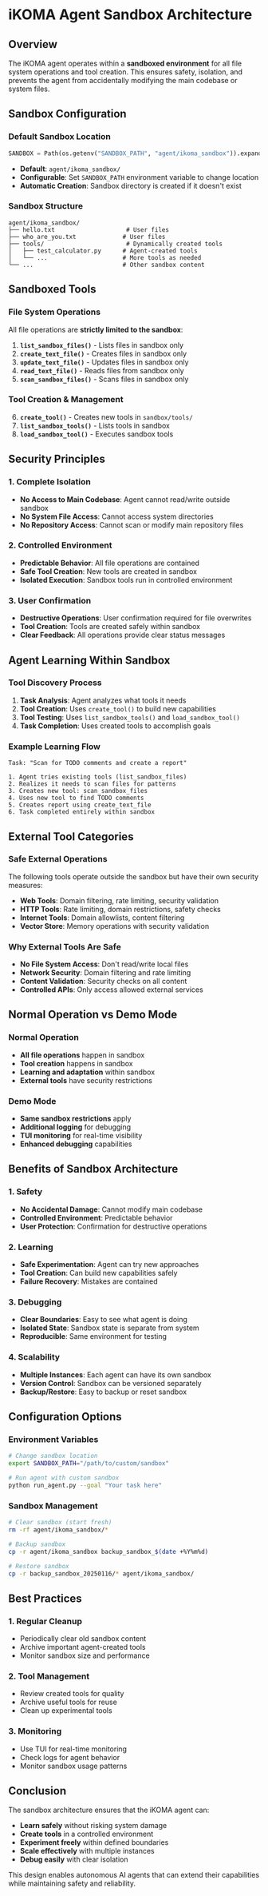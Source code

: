 # iKOMA Agent Sandbox Architecture

## Overview

The iKOMA agent operates within a **sandboxed environment** for all file system operations and tool creation. This ensures safety, isolation, and prevents the agent from accidentally modifying the main codebase or system files.

## Sandbox Configuration

### Default Sandbox Location
```python
SANDBOX = Path(os.getenv("SANDBOX_PATH", "agent/ikoma_sandbox")).expanduser()
```

- **Default**: `agent/ikoma_sandbox/`
- **Configurable**: Set `SANDBOX_PATH` environment variable to change location
- **Automatic Creation**: Sandbox directory is created if it doesn't exist

### Sandbox Structure
```
agent/ikoma_sandbox/
├── hello.txt                    # User files
├── who_are_you.txt             # User files
├── tools/                       # Dynamically created tools
│   ├── test_calculator.py      # Agent-created tools
│   └── ...                     # More tools as needed
└── ...                         # Other sandbox content
```

## Sandboxed Tools

### File System Operations
All file operations are **strictly limited to the sandbox**:

1. **`list_sandbox_files()`** - Lists files in sandbox only
2. **`create_text_file()`** - Creates files in sandbox only
3. **`update_text_file()`** - Updates files in sandbox only
4. **`read_text_file()`** - Reads files from sandbox only
5. **`scan_sandbox_files()`** - Scans files in sandbox only

### Tool Creation & Management
6. **`create_tool()`** - Creates new tools in `sandbox/tools/`
7. **`list_sandbox_tools()`** - Lists tools in sandbox
8. **`load_sandbox_tool()`** - Executes sandbox tools

## Security Principles

### 1. Complete Isolation
- **No Access to Main Codebase**: Agent cannot read/write outside sandbox
- **No System File Access**: Cannot access system directories
- **No Repository Access**: Cannot scan or modify main repository files

### 2. Controlled Environment
- **Predictable Behavior**: All file operations are contained
- **Safe Tool Creation**: New tools are created in sandbox
- **Isolated Execution**: Sandbox tools run in controlled environment

### 3. User Confirmation
- **Destructive Operations**: User confirmation required for file overwrites
- **Tool Creation**: Tools are created safely within sandbox
- **Clear Feedback**: All operations provide clear status messages

## Agent Learning Within Sandbox

### Tool Discovery Process
1. **Task Analysis**: Agent analyzes what tools it needs
2. **Tool Creation**: Uses `create_tool()` to build new capabilities
3. **Tool Testing**: Uses `list_sandbox_tools()` and `load_sandbox_tool()`
4. **Task Completion**: Uses created tools to accomplish goals

### Example Learning Flow
```
Task: "Scan for TODO comments and create a report"

1. Agent tries existing tools (list_sandbox_files)
2. Realizes it needs to scan files for patterns
3. Creates new tool: scan_sandbox_files
4. Uses new tool to find TODO comments
5. Creates report using create_text_file
6. Task completed entirely within sandbox
```

## External Tool Categories

### Safe External Operations
The following tools operate outside the sandbox but have their own security measures:

- **Web Tools**: Domain filtering, rate limiting, security validation
- **HTTP Tools**: Rate limiting, domain restrictions, safety checks
- **Internet Tools**: Domain allowlists, content filtering
- **Vector Store**: Memory operations with security validation

### Why External Tools Are Safe
- **No File System Access**: Don't read/write local files
- **Network Security**: Domain filtering and rate limiting
- **Content Validation**: Security checks on all content
- **Controlled APIs**: Only access allowed external services

## Normal Operation vs Demo Mode

### Normal Operation
- **All file operations** happen in sandbox
- **Tool creation** happens in sandbox
- **Learning and adaptation** within sandbox
- **External tools** have security restrictions

### Demo Mode
- **Same sandbox restrictions** apply
- **Additional logging** for debugging
- **TUI monitoring** for real-time visibility
- **Enhanced debugging** capabilities

## Benefits of Sandbox Architecture

### 1. Safety
- **No Accidental Damage**: Cannot modify main codebase
- **Controlled Environment**: Predictable behavior
- **User Protection**: Confirmation for destructive operations

### 2. Learning
- **Safe Experimentation**: Agent can try new approaches
- **Tool Creation**: Can build new capabilities safely
- **Failure Recovery**: Mistakes are contained

### 3. Debugging
- **Clear Boundaries**: Easy to see what agent is doing
- **Isolated State**: Sandbox state is separate from system
- **Reproducible**: Same environment for testing

### 4. Scalability
- **Multiple Instances**: Each agent can have its own sandbox
- **Version Control**: Sandbox can be versioned separately
- **Backup/Restore**: Easy to backup or reset sandbox

## Configuration Options

### Environment Variables
```bash
# Change sandbox location
export SANDBOX_PATH="/path/to/custom/sandbox"

# Run agent with custom sandbox
python run_agent.py --goal "Your task here"
```

### Sandbox Management
```bash
# Clear sandbox (start fresh)
rm -rf agent/ikoma_sandbox/*

# Backup sandbox
cp -r agent/ikoma_sandbox backup_sandbox_$(date +%Y%m%d)

# Restore sandbox
cp -r backup_sandbox_20250116/* agent/ikoma_sandbox/
```

## Best Practices

### 1. Regular Cleanup
- Periodically clear old sandbox content
- Archive important agent-created tools
- Monitor sandbox size and performance

### 2. Tool Management
- Review created tools for quality
- Archive useful tools for reuse
- Clean up experimental tools

### 3. Monitoring
- Use TUI for real-time monitoring
- Check logs for agent behavior
- Monitor sandbox usage patterns

## Conclusion

The sandbox architecture ensures that the iKOMA agent can:
- **Learn safely** without risking system damage
- **Create tools** in a controlled environment
- **Experiment freely** within defined boundaries
- **Scale effectively** with multiple instances
- **Debug easily** with clear isolation

This design enables autonomous AI agents that can extend their capabilities while maintaining safety and reliability. 